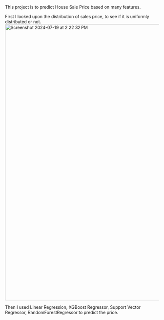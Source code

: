 This project is to predict House Sale Price based on many features.

First I looked upon the distribution of sales price, to see if it is uniformly distributed or not.
<img width="904" alt="Screenshot 2024-07-19 at 2 22 32 PM" src="https://github.com/user-attachments/assets/fd15c837-0858-4cef-97b1-f18b7ed239ba">  

Then I used Linear Regression, XGBoost Regressor, Support Vector Regressor, RandomForestRegressor to predict the price.
